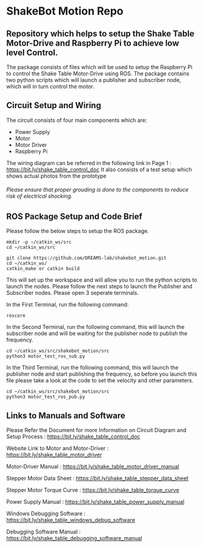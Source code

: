 # ShakeBot Motion Repo
## Repository which helps to setup the Shake Table Motor-Drive and Raspberry Pi to achieve low level Control.

The package consists of files which will be used to setup the Raspberry Pi to control the Shake Table Motor-Drive using ROS. The package contains two python scripts which will launch a publisher and subscriber node, which will in turn control the motor. 

## Circuit Setup and Wiring 

The circuit consists of four main components which are: 
- Power Supply
- Motor
- Motor Driver 
- Raspberry Pi

The wiring diagram can be referred in the following link in Page 1 : https://bit.ly/shake_table_control_doc
It also consists of a test setup which shows actual photos from the prototype

###### Please ensure that proper grouding is done to the components to reduce risk of electrical shocking. 

## ROS Package Setup and Code Brief

Please follow the below steps to setup the ROS package. 

```
mkdir -p ~/catkin_ws/src
cd ~/catkin_ws/src

git clone https://github.com/DREAMS-lab/shakebot_motion.git
cd ~/catkin_ws/
catkin_make or catkin build
```
This will set up the workspace and will allow you to run the python scripts to launch the nodes. 
Please follow the next steps to launch the Publisher and Subscriber nodes. Please open 3 seperate terminals.

In the First Terminal, run the following command: 
```
roscore
```
In the Second Terminal, run the following command, this will launch the subscriber node and will be waiting for the publisher node to publish the frequency.
```
cd ~/catkin_ws/src/shakebot_motion/src
python3 motor_test_ros_sub.py
```
In the Third Terminal, run the following command, this will launch the publisher node and start publishing the frequency, so before you launch this file please take a look at the code to set the velocity and other parameters.
```
cd ~/catkin_ws/src/shakebot_motion/src
python3 motor_test_ros_pub.py
```


## Links to Manuals and Software

Please Refer the Document for more Information on Circuit Diagram and Setup Process : https://bit.ly/shake_table_control_doc

Website Link to Motor and Motor-Driver : https://bit.ly/shake_table_motor_driver

Motor-Driver Manual : https://bit.ly/shake_table_motor_driver_manual

Stepper Motor Data Sheet : https://bit.ly/shake_table_stepper_data_sheet

Stepper Motor Torque Curve : https://bit.ly/shake_table_torque_curve

Power Supply Manual : https://bit.ly/shake_table_power_supply_manual

Windows Debugging Software : https://bit.ly/shake_table_windows_debug_software

Debugging Software Manual : https://bit.ly/shake_table_debugging_software_manual
